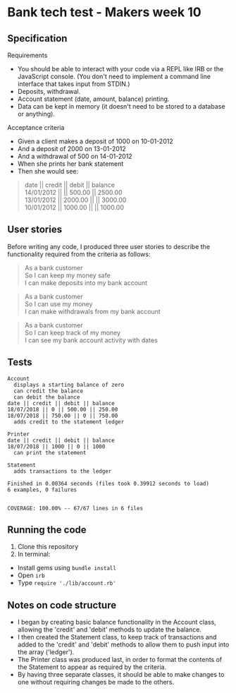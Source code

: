 # Bank tech test - Makers week 10

## Specification

Requirements
- You should be able to interact with your code via a REPL like IRB or the JavaScript console. (You don't need to implement a command line interface that takes input from STDIN.)
- Deposits, withdrawal.
- Account statement (date, amount, balance) printing.
- Data can be kept in memory (it doesn't need to be stored to a database or anything).

Acceptance criteria
- Given a client makes a deposit of 1000 on 10-01-2012
- And a deposit of 2000 on 13-01-2012
- And a withdrawal of 500 on 14-01-2012
- When she prints her bank statement
- Then she would see:

> date || credit || debit || balance  
> 14/01/2012 || || 500.00 || 2500.00  
> 13/01/2012 || 2000.00 ||  || 3000.00  
> 10/01/2012 || 1000.00 ||  || 1000.00

## User stories

Before writing any code, I produced three user stories to describe the functionality required from the criteria as follows:

> As a bank customer  
> So I can keep my money safe  
> I can make deposits into my bank account  

> As a bank customer  
> So I can use my money  
> I can make withdrawals from my bank account

> As a bank customer  
> So I can keep track of my money  
> I can see my bank account activity with dates

## Tests
```
Account
  displays a starting balance of zero
  can credit the balance
  can debit the balance
date || credit || debit || balance
18/07/2018 || 0 || 500.00 || 250.00
18/07/2018 || 750.00 || 0 || 750.00
  adds credit to the statement ledger

Printer
date || credit || debit || balance
18/07/2018 || 1000 || 0 || 1000
  can print the statement

Statement
  adds transactions to the ledger

Finished in 0.00364 seconds (files took 0.39912 seconds to load)
6 examples, 0 failures


COVERAGE: 100.00% -- 67/67 lines in 6 files
```
## Running the code

1. Clone this repository
2. In terminal:
  - Install gems using `bundle install`
  - Open `irb`
  - Type `require './lib/account.rb'`

## Notes on code structure
- I began by creating basic balance functionality in the Account class, allowing the 'credit' and 'debit' methods to update the balance.
- I then created the Statement class, to keep track of transactions and added to the 'credit' and 'debit' methods to allow them to push input into the array ('ledger').
- The Printer class was produced last, in order to format the contents of the Statement to appear as required by the criteria.
- By having three separate classes, it should be able to make changes to one without requiring changes be made to the others.  
